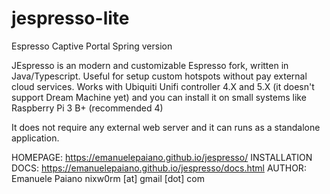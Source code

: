 # jespresso-lite
Espresso Captive Portal Spring version


JEspresso is an modern and customizable Espresso fork, written in Java/Typescript. Useful for setup custom hotspots without pay external cloud services. Works with Ubiquiti Unifi controller 4.X and 5.X (it doesn't support Dream Machine yet) and you can install it on small systems like Raspberry Pi 3 B+ (recommended 4)

It does not require any external web server and it can runs as a standalone application.


HOMEPAGE: https://emanuelepaiano.github.io/jespresso/
INSTALLATION DOCS: https://emanuelepaiano.github.io/jespresso/docs.html
AUTHOR: Emanuele Paiano nixw0rm [at] gmail [dot] com

